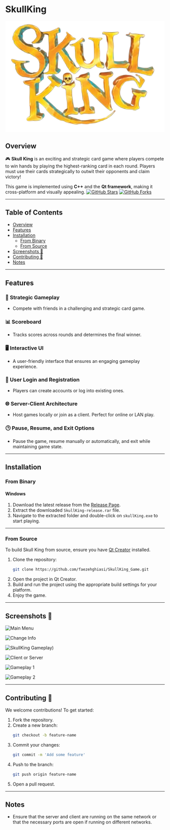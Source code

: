 # SkullKing

![SkullKing Logo](https://github.com/faezehghiasi/SkullKing_Game/blob/main/images/nameOfGame.png?raw=true)

## Overview

🎮 **Skull King** is an exciting and strategic card game where players compete to win hands by playing the highest-ranking card in each round. Players must use their cards strategically to outwit their opponents and claim victory! 

This game is implemented using **C++** and the **Qt framework**, making it cross-platform and visually appealing.
[![GitHub Stars](https://img.shields.io/github/stars/faezehghiasi/SkullKing_Game?style=social)](https://github.com/faezehghiasi/SkullKing_Game/stargazers)
[![GitHub Forks](https://img.shields.io/github/forks/faezehghiasi/SkullKing_Game?style=social)](https://github.com/faezehghiasi/SkullKing_Game/network/members)

---

## Table of Contents

- [Overview](#overview)
- [Features](#features)
- [Installation](#installation)
  - [From Binary](#from-binary)
  - [From Source](#from-source)
- [Screenshots 📸](#screenshots-)
- [Contributing 🤝](#contributing-)
- [Notes](#notes)

---

## Features

### 🎯 Strategic Gameplay
- Compete with friends in a challenging and strategic card game.

### 📊 Scoreboard
- Tracks scores across rounds and determines the final winner.

### 🖥️ Interactive UI
- A user-friendly interface that ensures an engaging gameplay experience.

### 🔑 User Login and Registration
- Players can create accounts or log into existing ones.

### 🌐 Server-Client Architecture
- Host games locally or join as a client. Perfect for online or LAN play.

### 🕒 Pause, Resume, and Exit Options
- Pause the game, resume manually or automatically, and exit while maintaining game state.

---

## Installation

### From Binary

#### Windows
1. Download the latest release from the [Release Page](https://github.com/faezehghiasi/SkullKing_Game/releases/tag/v1.0.0).
2. Extract the downloaded `SkullKing-release.rar` file.
3. Navigate to the extracted folder and double-click on `skullKing.exe` to start playing.

---

### From Source

To build Skull King from source, ensure you have [Qt Creator](https://www.qt.io/download) installed.

1. Clone the repository:
   ```bash
   git clone https://github.com/faezehghiasi/SkullKing_Game.git
2. Open the project in Qt Creator.
3. Build and run the project using the appropriate build settings for your platform.
4. Enjoy the game.

---

## Screenshots 📸





![Main Menu](https://github.com/faezehghiasi/SkullKing_Game/blob/main/images/Screenshot%202024-12-12%20225041.png?raw=true)


![Change Info](https://github.com/faezehghiasi/SkullKing_Game/blob/main/images/Screenshot%202024-12-12%20225522.png?raw=true)


![SkullKing Gameplay](https://github.com/faezehghiasi/SkullKing_Game/blob/main/images/Screenshot%202024-12-12%20224828.png?raw=true))


![Client or Server](https://github.com/faezehghiasi/SkullKing_Game/blob/main/images/Screenshot%202024-12-12%20225100.png?raw=true)


![Gameplay 1](https://github.com/faezehghiasi/SkullKing_Game/blob/main/images/Screenshot%202024-12-12%20225441.png?raw=true)


![Gameplay 2](https://github.com/faezehghiasi/SkullKing_Game/blob/main/images/Screenshot%202024-12-12%20225454.png?raw=true)

---

## Contributing 🤝

We welcome contributions! To get started:

1. Fork the repository.
2. Create a new branch:
   ```bash
   git checkout -b feature-name
3. Commit your changes:
   ```bash
   git commit -m 'Add some feature'
4. Push to the branch:
   ```bash
   git push origin feature-name
5. Open a pull request.

---

## Notes

- Ensure that the server and client are running on the same network or that the necessary ports are open if running on different networks.









